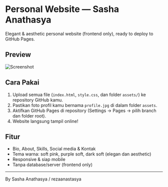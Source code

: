 # Personal Website — Sasha Anathasya

Elegant & aesthetic personal website (frontend only), ready to deploy to GitHub Pages.

## Preview

![Screenshot](assets/profile.jpg)

## Cara Pakai

1. Upload semua file (`index.html`, `style.css`, dan folder `assets/`) ke repository GitHub kamu.
2. Pastikan foto profil kamu bernama `profile.jpg` di dalam folder `assets`.
3. Aktifkan GitHub Pages di repository (Settings → Pages → pilih branch dan folder root).
4. Website langsung tampil online!

## Fitur

- Bio, About, Skills, Social media & Kontak
- Tema warna: soft pink, purple soft, dark soft (elegan dan aesthetic)
- Responsive & siap mobile
- Tanpa database/server (frontend only)

---

By Sasha Anathasya / rezaanastasya
